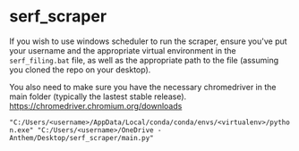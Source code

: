 # serf_scraper


If you wish to use windows scheduler to run the scraper, ensure you've put your username and the appropriate virtual environment in the
`serf_filing.bat` file, as well as the appropriate path to the file (assuming you cloned the repo on your desktop).

You also need to make sure you have the necessary chromedriver in the main folder (typically the lastest stable release).
https://chromedriver.chromium.org/downloads

`"C:/Users/<username>/AppData/Local/conda/conda/envs/<virtualenv>/python.exe" "C:/Users/<username>/OneDrive - Anthem/Desktop/serf_scraper/main.py"`
